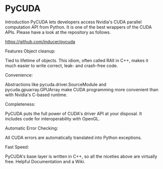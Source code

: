 # PyCUDA
Introduction
PyCUDA lets developers access Nvidia's CUDA parallel computation API from Python. It is one of the best wrappers of the CUDA APIs. Please have a look at the repository as follows.

https://github.com/inducer/pycuda

Features
Object cleanup:

Tied to lifetime of objects. This idiom, often called RAII in C++, makes it much easier to write correct, leak- and crash-free code.

Convenience:

Abstractions like pycuda.driver.SourceModule and pycuda.gpuarray.GPUArray make CUDA programming more convenient than with Nvidia's C-based runtime.

Completeness:

PyCUDA puts the full power of CUDA's driver API at your disposal. It includes code for interoperability with OpenGL.

Automatic Error Checking:

All CUDA errors are automatically translated into Python exceptions.

Fast Speed:

PyCUDA's base layer is written in C++, so all the niceties above are virtually free. Helpful Documentation and a Wiki.

